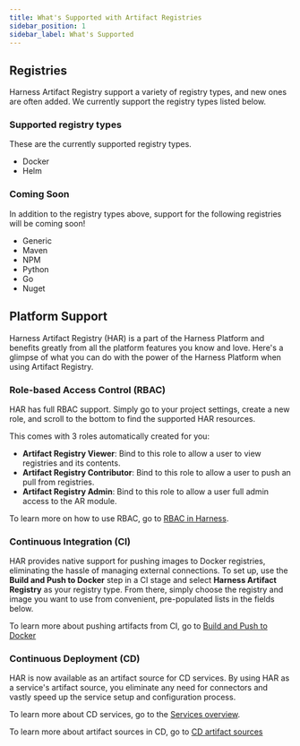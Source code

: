 ```yaml
---
title: What's Supported with Artifact Registries
sidebar_position: 1
sidebar_label: What's Supported
---
```


## Registries

Harness Artifact Registry support a variety of registry types, and new ones are often added. We currently support the registry types listed below. 

### Supported registry types

These are the currently supported registry types. 
- Docker
- Helm

### Coming Soon

In addition to the registry types above, support for the following registries will be coming soon!
- Generic
- Maven
- NPM
- Python
- Go
- Nuget

## Platform Support

Harness Artifact Registry (HAR) is a part of the Harness Platform and benefits greatly from all the platform features you know and love. Here's a glimpse of what you can do with the power of the Harness Platform when using Artifact Registry.

### Role-based Access Control (RBAC)

HAR has full RBAC support. Simply go to your project settings, create a new role, and scroll to the bottom to find the supported HAR resources. 

This comes with 3 roles automatically created for you:
- **Artifact Registry Viewer**: Bind to this role to allow a user to view registries and its contents.
- **Artifact Registry Contributor**: Bind to this role to allow a user to push an pull from registries.
- **Artifact Registry Admin**: Bind to this role to allow a user full admin access to the AR module.

To learn more on how to use RBAC, go to [RBAC in Harness](/docs/platform/role-based-access-control/rbac-in-harness).

### Continuous Integration (CI)

HAR provides native support for pushing images to Docker registries, eliminating the hassle of managing external connections. To set up, use the **Build and Push to Docker** step in a CI stage and select **Harness Artifact Registry** as your registry type. From there, simply choose the registry and image you want to use from convenient, pre-populated lists in the fields below. 

To learn more about pushing artifacts from CI, go to [Build and Push to Docker](/docs/continuous-integration/use-ci/build-and-upload-artifacts/build-and-push/build-and-push-to-docker-registry)

### Continuous Deployment (CD)

HAR is now available as an artifact source for CD services. By using HAR as a service's artifact source, you eliminate any need for connectors and vastly speed up the service setup and configuration process.

To learn more about CD services, go to the [Services overview](/docs/continuous-delivery/x-platform-cd-features/services/services-overview).

To learn more about artifact sources in CD, go to [CD artifact sources](/docs/continuous-delivery/x-platform-cd-features/services/artifact-sources)

